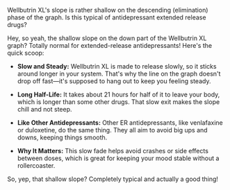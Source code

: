 Wellbutrin XL's slope is rather shallow on the descending (elimination) phase of the graph.  Is this typical of antidepressant extended release drugs?

Hey, so yeah, the shallow slope on the down part of the Wellbutrin XL graph? Totally normal for extended-release antidepressants! Here's the quick scoop:

- **Slow and Steady:** Wellbutrin XL is made to release slowly, so it sticks around longer in your system. That's why the line on the graph doesn't drop off fast—it's supposed to hang out to keep you feeling steady.

- **Long Half-Life:** It takes about 21 hours for half of it to leave your body, which is longer than some other drugs. That slow exit makes the slope chill and not steep.

- **Like Other Antidepressants:** Other ER antidepressants, like venlafaxine or duloxetine, do the same thing. They all aim to avoid big ups and downs, keeping things smooth.

- **Why It Matters:** This slow fade helps avoid crashes or side effects between doses, which is great for keeping your mood stable without a rollercoaster.

So, yep, that shallow slope? Completely typical and actually a good thing!
